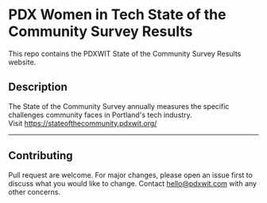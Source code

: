 # PDX Women in Tech State of the Community Survey Results

This repo contains the PDXWIT State of the Community Survey Results website.

## Description

The State of the Community Survey annually measures the specific challenges community faces in Portland's tech industry.  
Visit https://stateofthecommunity.pdxwit.org/

---

## Contributing

Pull request are welcome. For major changes, please open an issue first to discuss what you would like to change. Contact hello@pdxwit.com with any other concerns.
